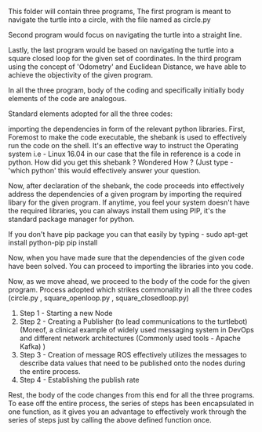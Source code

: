 This folder will contain three programs, 
The first program is meant to navigate the turtle into a circle, with the file named as circle.py

Second program would focus on navigating the turtle into a straight line.

Lastly, the last program would be based on navigating the turtle into a square closed loop for the given set of coordinates. In the third 
program using the concept of 'Odometry' and Euclidean Distance, we have able to achieve the objectivity of the given program.

In all the three program, body of the coding and specifically initially body elements of the code are analogous. 

Standard elements adopted for all the three codes: 

importing the dependencies in form of the relevant python libraries.
First, Foremost to make the code executable, the shebank is used to effectively run the code on the shell. 
It's an effective way to instruct the Operating system i.e - Linux 16.04 in our case that the file in reference is a code in python.
How did you get this shebank ? Wondered How ? (Just type - 'which python' this would effectively answer your question.

Now, after declaration of the shebank, the code proceeds into effectively address the dependencies of a given program by importing the 
required libary for the given program.
If anytime, you feel your system doesn't have the required libraries, you can always install them using PIP, it's the standard package manager for python.

If you don't have pip package you can that easily by typing -
sudo apt-get install python-pip 
pip install <Package name>
  
Now, when you have made sure that the dependencies of the given code have been solved. You can proceed to importing the libraries into you code. 

Now, as we move ahead, we proceed to the body of the code for the given program. 
Process adopted which strikes commonality in all the three codes (circle.py , square_openloop.py , square_closedloop.py) 
1. Step 1 - Starting a new Node
2. Step 2 - Creating a Publisher (to lead communications to the turtlebot)(Moreof, a clinical example of widely used messaging system in DevOps and different network architectures (Commonly used tools - Apache Kafka) )
3. Step 3 - Creation of message 
ROS effectively utilizes the messages to describe data values that need to be published onto the nodes during the entire process.
4. Step 4 - Establishing the publish rate

Rest, the body of the code changes from this end for all the three programs. 
To ease off the entire process, the series of steps has been encapsulated in one function, as it gives you an advantage to effectively work through the series of steps just by calling the above defined function once.
